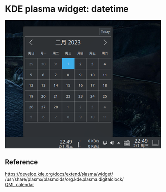 # KDE plasma widget: datetime
![alt](preview.png)

## Reference 
https://develop.kde.org/docs/extend/plasma/widget/  
/usr/share/plasma/plasmoids/org.kde.plasma.digitalclock/  
[QML calendar](http://t.zoukankan.com/linuxAndMcu-p-13632176.html)